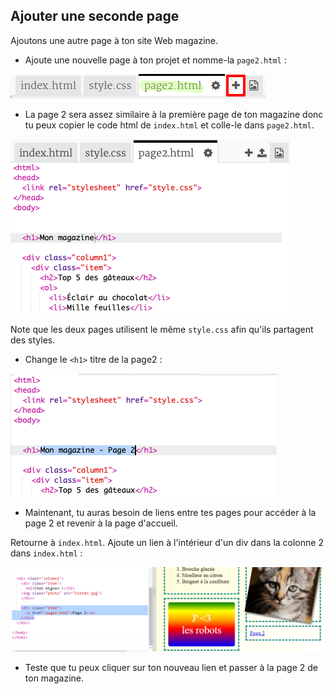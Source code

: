 ## Ajouter une seconde page

Ajoutons une autre page à ton site Web magazine.

+ Ajoute une nouvelle page à ton projet et nomme-la `page2.html` :

![capture d'écran](images/magazine-page2.png)

+ La page 2 sera assez similaire à la première page de ton magazine donc tu peux copier le code html de `index.html` et colle-le dans `page2.html`.

![capture d’écran](images/magazine-page2-html.png)

Note que les deux pages utilisent le même `style.css` afin qu'ils partagent des styles.

+ Change le `<h1>` titre de la page2 :

![capture d'écran](images/magazine-page2-h1.png)

+ Maintenant, tu auras besoin de liens entre tes pages pour accéder à la page 2 et revenir à la page d'accueil.

Retourne à `index.html`. Ajoute un lien à l'intérieur d'un div dans la colonne 2 dans `index.html` :

![capture d'écran](images/magazine-page2-link.png)

+ Teste que tu peux cliquer sur ton nouveau lien et passer à la page 2 de ton magazine.